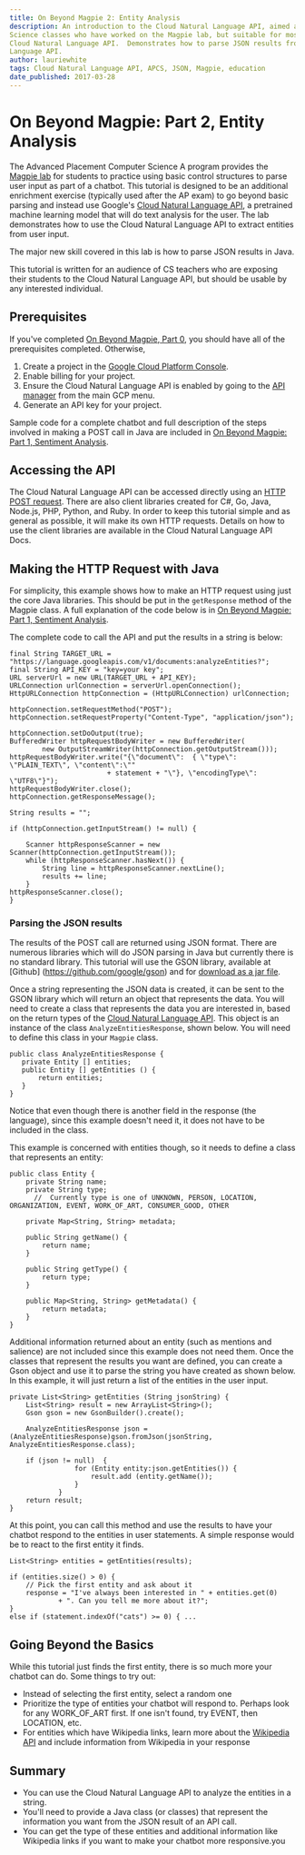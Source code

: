 ```yaml
---
title: On Beyond Magpie 2: Entity Analysis 
description: An introduction to the Cloud Natural Language API, aimed at Advanced Placement Computer
Science classes who have worked on the Magpie lab, but suitable for most people starting with the
Cloud Natural Language API.  Demonstrates how to parse JSON results from the  Cloud Natural 
Language API.
author: lauriewhite
tags: Cloud Natural Language API, APCS, JSON, Magpie, education
date_published: 2017-03-28
---
```


# On Beyond Magpie: Part 2, Entity Analysis

The Advanced Placement Computer Science A program provides the [Magpie lab](http://media.collegeboard.com/digitalServices/pdf/ap/ap-compscia-magpie-lab-student-guide.pdf) for students to practice using basic control structures to parse user input as part of a chatbot.  This tutorial is designed to be an additional enrichment exercise (typically used after the AP exam) to go beyond  basic parsing and instead use Google's [Cloud Natural Language API][nlp], a pretrained machine learning model that will do text analysis for the user.  The lab demonstrates how to use the Cloud Natural Language API to extract entities from user input. 

The major new skill covered in this lab is how to parse JSON results in Java.

This tutorial is written for an audience of CS teachers who are exposing their students to the Cloud Natural Language API, but should be usable by any interested individual.  

## Prerequisites 

If you've completed [On Beyond Magpie, Part 0][magpie0], you should have all of the prerequisites completed.  Otherwise, 

1. Create a project in the [Google Cloud Platform Console][console].
1. Enable billing for your project.
1. Ensure the Cloud Natural Language API is enabled by going to the [API manager][manager] from the main GCP menu.
1. Generate an API key for your project.

Sample code for a complete chatbot and full description of the steps involved in making a POST call in Java are included in [On Beyond Magpie: Part 1, Sentiment Analysis][magpie1].


## Accessing the API

The Cloud Natural Language API can be accessed directly using an [HTTP POST request][restdocs]. There are also client libraries created for C#, Go, Java, Node.js, PHP, Python, and Ruby. In order to keep this tutorial simple and as general as possible, it will make its own HTTP requests.  Details on how to use the client libraries are available in the Cloud Natural Language API Docs.

## Making the HTTP Request with Java

For simplicity, this example shows how to make an HTTP request using just the core Java libraries.  This should be put in the `getResponse` method of the Magpie class.  A full explanation of the code below is in [On Beyond Magpie: Part 1, Sentiment Analysis][magpie1].

The complete code to call the API and put the results in a string is below:
```
final String TARGET_URL = "https://language.googleapis.com/v1/documents:analyzeEntities?";
final String API_KEY = "key=your key";
URL serverUrl = new URL(TARGET_URL + API_KEY);
URLConnection urlConnection = serverUrl.openConnection();
HttpURLConnection httpConnection = (HttpURLConnection) urlConnection;

httpConnection.setRequestMethod("POST");
httpConnection.setRequestProperty("Content-Type", "application/json");

httpConnection.setDoOutput(true);
BufferedWriter httpRequestBodyWriter = new BufferedWriter(
		new OutputStreamWriter(httpConnection.getOutputStream()));
httpRequestBodyWriter.write("{\"document\":  { \"type\": \"PLAIN_TEXT\", \"content\":\""
						+ statement + "\"}, \"encodingType\": \"UTF8\"}");
httpRequestBodyWriter.close();
httpConnection.getResponseMessage();

String results = "";

if (httpConnection.getInputStream() != null) {

	Scanner httpResponseScanner = new Scanner(httpConnection.getInputStream());
	while (httpResponseScanner.hasNext()) {
		String line = httpResponseScanner.nextLine();
		results += line;
	}
httpResponseScanner.close();
}
```

### Parsing the JSON results

The results of the POST call are returned using JSON format.  There are numerous libraries which will do JSON parsing in Java but currently there is no standard library.  This tutorial will use the GSON library, available at [Github] (https://github.com/google/gson) and for [download as a jar file](https://repo1.maven.org/maven2/com/google/code/gson/gson/2.6.2/).  

Once a string representing the JSON data is created, it can be sent to the GSON library which will return an object that represents the data.  You will need to create a class that represents the data you are interested in, based on the return types of the [Cloud Natural Language API](https://cloud.google.com/natural-language/docs/reference/rest/v1beta1/documents/analyzeEntities).  This object is an instance of the class  `AnalyzeEntitiesResponse`, shown below.  You will need to define this class in your `Magpie` class.  

```
public class AnalyzeEntitiesResponse {
   private Entity [] entities;
   public Entity [] getEntities () {
	   return entities;
   }
}
```

Notice that even though there is another field in the response (the language), since this example doesn't need it, it does not have to be included in the class.

This example is concerned with entities though, so it needs to define a class that represents an entity:
```
public class Entity {
	private String name;
	private String type;
	  //  Currently type is one of UNKNOWN, PERSON, LOCATION, ORGANIZATION, EVENT, WORK_OF_ART, CONSUMER_GOOD, OTHER
	
	private Map<String, String> metadata;

	public String getName() {
		return name;
	}

	public String getType() {
		return type;
	}

	public Map<String, String> getMetadata() {
		return metadata;
	}
}
```

Additional information returned about an entity (such as mentions and salience) are not included since this example does not need them.  Once the classes that represent the results you want are defined, you can create a Gson object and use it to parse the string you have created as shown below.  In this example, it will just return a list of the entities in the user input.

```
private List<String> getEntities (String jsonString) {
	List<String> result = new ArrayList<String>();
	Gson gson = new GsonBuilder().create();
   
	AnalyzeEntitiesResponse json = (AnalyzeEntitiesResponse)gson.fromJson(jsonString, AnalyzeEntitiesResponse.class);
		
	if (json != null)  {
        		for (Entity entity:json.getEntities()) {
        			result.add (entity.getName());
        		}
        	}
	return result;
}
```

At this point, you can call this method and use the results to have your chatbot respond to the entities in user statements.  A simple response would be to react to the first entity it finds.

```
List<String> entities = getEntities(results);
		
if (entities.size() > 0) {
	// Pick the first entity and ask about it
	response = "I've always been interested in " + entities.get(0)
			+ ". Can you tell me more about it?";
}
else if (statement.indexOf("cats") >= 0) { ...
```

## Going Beyond the Basics 
While this tutorial just finds the first entity, there is so much more your chatbot can do.  Some things to try out:
* Instead of selecting the first entity, select a random one
* Prioritize the type of entities your chatbot will respond to.  Perhaps look for any WORK_OF_ART first.  If one isn't found, try EVENT, then LOCATION, etc.
* For entities which have Wikipedia links, learn more about the [Wikipedia API](https://www.mediawiki.org/wiki/API:Main_page) and include information from Wikipedia in your response 

## Summary
* You can use the Cloud Natural Language API to analyze the entities in a string.
* You'll need to provide a Java class (or classes) that represent the information you want from the JSON result of an API call.
* You can get the type of these entities and additional information like Wikipedia links if you want to make your chatbot more responsive.you


[console]:https://console.cloud.google.com/
[magpie0]:https://cloud.google.com/community/tutorials/on-beyond-magpie0
[magpie1]:https://cloud.google.com/community/tutorials/on-beyond-magpie1
[manager]:https://console.cloud.google.com/apis/
[nlp]:https://cloud.google.com/natural-language/
[restdocs]:https://cloud.google.com/natural-language/docs/reference/rest/
